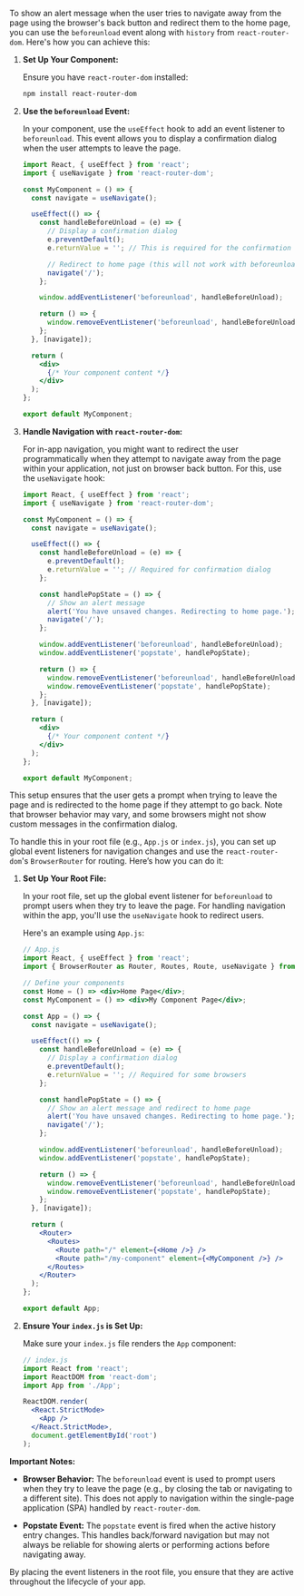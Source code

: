 To show an alert message when the user tries to navigate away from the page using the browser's back button and redirect them to the home page, you can use the `beforeunload` event along with `history` from `react-router-dom`. Here's how you can achieve this:

1. **Set Up Your Component:**

   Ensure you have `react-router-dom` installed:

   ```bash
   npm install react-router-dom
   ```

2. **Use the `beforeunload` Event:**

   In your component, use the `useEffect` hook to add an event listener to `beforeunload`. This event allows you to display a confirmation dialog when the user attempts to leave the page.

   ```jsx
   import React, { useEffect } from 'react';
   import { useNavigate } from 'react-router-dom';

   const MyComponent = () => {
     const navigate = useNavigate();

     useEffect(() => {
       const handleBeforeUnload = (e) => {
         // Display a confirmation dialog
         e.preventDefault();
         e.returnValue = ''; // This is required for the confirmation dialog to show in some browsers

         // Redirect to home page (this will not work with beforeunload, so use this for other navigations)
         navigate('/');
       };

       window.addEventListener('beforeunload', handleBeforeUnload);

       return () => {
         window.removeEventListener('beforeunload', handleBeforeUnload);
       };
     }, [navigate]);

     return (
       <div>
         {/* Your component content */}
       </div>
     );
   };

   export default MyComponent;
   ```

3. **Handle Navigation with `react-router-dom`:**

   For in-app navigation, you might want to redirect the user programmatically when they attempt to navigate away from the page within your application, not just on browser back button. For this, use the `useNavigate` hook:

   ```jsx
   import React, { useEffect } from 'react';
   import { useNavigate } from 'react-router-dom';

   const MyComponent = () => {
     const navigate = useNavigate();

     useEffect(() => {
       const handleBeforeUnload = (e) => {
         e.preventDefault();
         e.returnValue = ''; // Required for confirmation dialog
       };

       const handlePopState = () => {
         // Show an alert message
         alert('You have unsaved changes. Redirecting to home page.');
         navigate('/');
       };

       window.addEventListener('beforeunload', handleBeforeUnload);
       window.addEventListener('popstate', handlePopState);

       return () => {
         window.removeEventListener('beforeunload', handleBeforeUnload);
         window.removeEventListener('popstate', handlePopState);
       };
     }, [navigate]);

     return (
       <div>
         {/* Your component content */}
       </div>
     );
   };

   export default MyComponent;
   ```

This setup ensures that the user gets a prompt when trying to leave the page and is redirected to the home page if they attempt to go back. Note that browser behavior may vary, and some browsers might not show custom messages in the confirmation dialog.



To handle this in your root file (e.g., `App.js` or `index.js`), you can set up global event listeners for navigation changes and use the `react-router-dom`'s `BrowserRouter` for routing. Here’s how you can do it:

1. **Set Up Your Root File:**

   In your root file, set up the global event listener for `beforeunload` to prompt users when they try to leave the page. For handling navigation within the app, you'll use the `useNavigate` hook to redirect users.

   Here's an example using `App.js`:

   ```jsx
   // App.js
   import React, { useEffect } from 'react';
   import { BrowserRouter as Router, Routes, Route, useNavigate } from 'react-router-dom';

   // Define your components
   const Home = () => <div>Home Page</div>;
   const MyComponent = () => <div>My Component Page</div>;

   const App = () => {
     const navigate = useNavigate();

     useEffect(() => {
       const handleBeforeUnload = (e) => {
         // Display a confirmation dialog
         e.preventDefault();
         e.returnValue = ''; // Required for some browsers
       };

       const handlePopState = () => {
         // Show an alert message and redirect to home page
         alert('You have unsaved changes. Redirecting to home page.');
         navigate('/');
       };

       window.addEventListener('beforeunload', handleBeforeUnload);
       window.addEventListener('popstate', handlePopState);

       return () => {
         window.removeEventListener('beforeunload', handleBeforeUnload);
         window.removeEventListener('popstate', handlePopState);
       };
     }, [navigate]);

     return (
       <Router>
         <Routes>
           <Route path="/" element={<Home />} />
           <Route path="/my-component" element={<MyComponent />} />
         </Routes>
       </Router>
     );
   };

   export default App;
   ```

2. **Ensure Your `index.js` is Set Up:**

   Make sure your `index.js` file renders the `App` component:

   ```jsx
   // index.js
   import React from 'react';
   import ReactDOM from 'react-dom';
   import App from './App';

   ReactDOM.render(
     <React.StrictMode>
       <App />
     </React.StrictMode>,
     document.getElementById('root')
   );
   ```

**Important Notes:**

- **Browser Behavior:** The `beforeunload` event is used to prompt users when they try to leave the page (e.g., by closing the tab or navigating to a different site). This does not apply to navigation within the single-page application (SPA) handled by `react-router-dom`.
  
- **Popstate Event:** The `popstate` event is fired when the active history entry changes. This handles back/forward navigation but may not always be reliable for showing alerts or performing actions before navigating away.

By placing the event listeners in the root file, you ensure that they are active throughout the lifecycle of your app.


